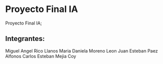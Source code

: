 # Proyecto Final IA
Proyecto Final IA;

## Integrantes:
Miguel Angel Rico Llanos
Maria Daniela Moreno Leon
Juan Esteban Paez Alfonos
Carlos Esteban Mejia Coy
